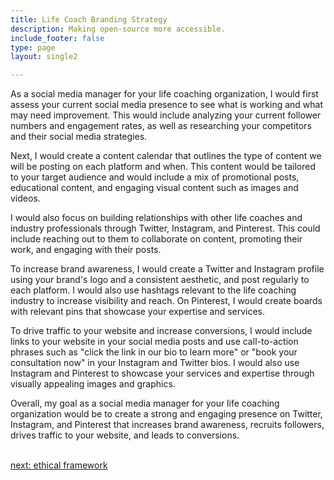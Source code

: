```yaml
---
title: Life Coach Branding Strategy
description: Making open-source more accessible.
include_footer: false
type: page
layout: single2 

---
```


<p>
As a social media manager for your life coaching organization, I would first assess your current social media presence to see what is working and what may need improvement. This would include analyzing your current follower numbers and engagement rates, as well as researching your competitors and their social media strategies.

Next, I would create a content calendar that outlines the type of content we will be posting on each platform and when. This content would be tailored to your target audience and would include a mix of promotional posts, educational content, and engaging visual content such as images and videos.

I would also focus on building relationships with other life coaches and industry professionals through Twitter, Instagram, and Pinterest. This could include reaching out to them to collaborate on content, promoting their work, and engaging with their posts.

To increase brand awareness, I would create a Twitter and Instagram profile using your brand's logo and a consistent aesthetic, and post regularly to each platform. I would also use hashtags relevant to the life coaching industry to increase visibility and reach. On Pinterest, I would create boards with relevant pins that showcase your expertise and services.

To drive traffic to your website and increase conversions, I would include links to your website in your social media posts and use call-to-action phrases such as "click the link in our bio to learn more" or "book your consultation now" in your Instagram and Twitter bios. I would also use Instagram and Pinterest to showcase your services and expertise through visually appealing images and graphics.

Overall, my goal as a social media manager for your life coaching organization would be to create a strong and engaging presence on Twitter, Instagram, and Pinterest that increases brand awareness, recruits followers, drives traffic to your website, and leads to conversions.

<br>
<a href="https://workdojos.com/lifecoaches/ethics">next: ethical framework</a>
</p>